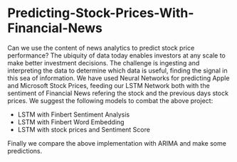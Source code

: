 # Predicting-Stock-Prices-With-Financial-News

Can we use the content of news analytics to predict stock price performance? The ubiquity of data today enables investors at any scale to make better investment decisions. The challenge is ingesting and interpreting the data to determine which data is useful, finding the signal in this sea of information. We have used Neural Networks for predicting Apple and Microsoft Stock Prices, feeding our LSTM Network both with the sentiment of Financial News refering the stock and the previous days stock prices. We suggest the following models to combat the above project:


- LSTM with Finbert Sentiment Analysis
- LSTM with Finbert Word Embedding 
- LSTM with stock prices and Sentiment Score 


Finally we compare the above implementation with ARIMA and make some predictions.
